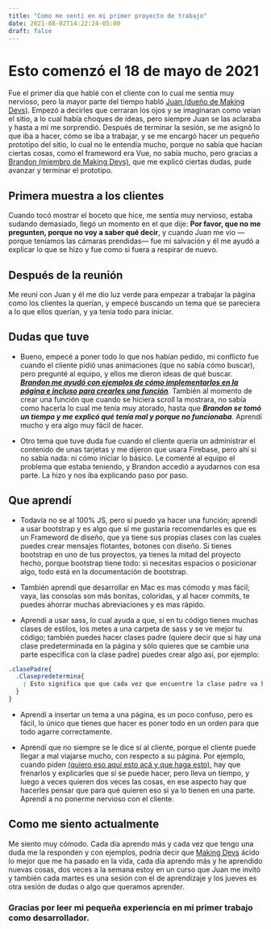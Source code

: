 ```yaml
---
title: "Como me sentí en mi primer proyecto de trabajo"
date: 2021-08-02T14:22:24-05:00
draft: false
---
```


# Esto comenzó el 18 de mayo de 2021

Fue el primer día que hablé con el cliente con lo cual me sentía muy nervioso, pero la mayor parte del tiempo habló [Juan (dueño de Making Devs)](https://www.makingdevs.com/). Empezó a decirles que cerraran los ojos y se imaginaran como veían el sitio, a lo cual había choques de ideas, pero siempre Juan se las aclaraba y hasta a mí me sorprendió. Después de terminar la sesión, se me asignó lo que iba a hacer, cómo se iba a trabajar, y se me encargó hacer un pequeño prototipo del sitio, lo cual no le entendía mucho, porque no sabía que hacían ciertas cosas, como el frameword era Vue, no sabía mucho, pero gracias a [Brandon (miembro de Making Devs)](http://brandonvergara.me/), que me explicó ciertas dudas, pude avanzar y terminar el prototipo.

## Primera muestra a los clientes
Cuando tocó mostrar el boceto que hice, me sentía muy nervioso, estaba sudando demasiado, llegó un momento en el que dije: **Por favor, que no me pregunten, porque no voy a saber qué decir**, y cuando Juan me vio —porque teníamos las cámaras prendidas— fue mi salvación y él me ayudó a explicar lo que se hizo y fue como si fuera a respirar de nuevo.

## Después de la reunión

Me reuní con Juan y él me dio luz verde para empezar a trabajar la página como los clientes la querían, y empecé buscando un tema que se pareciera a lo que ellos querían, y ya tenía todo para iniciar.

## Dudas que tuve 

+ Bueno, empecé a poner todo lo que nos habían pedido, mi conflicto fue cuando el cliente pidió unas animaciones (que no sabía cómo buscar), pero pregunté al equipo, y ellos me dieron ideas de qué buscar. [***Brandon me ayudó con ejemplos de cómo implementarlos en la página e incluso para crearles una función***](http://brandonvergara.me/).
También al momento de crear una función que cuando se hiciera scroll la mostrara, no sabía como hacerla lo cual me tenía muy atorado, hasta que ***Brandon se tomó un tiempo y me explicó qué tenía mal y porque no funcionaba***. Aprendí mucho y era algo muy fácil de hacer.

+ Otro tema que tuve duda fue cuando el cliente quería un administrar el contenido de unas tarjetas y me dijeron que usara Firebase, pero ahí si no sabía nada: ni cómo iniciar lo básico. Le comenté al equipo el problema que estaba teniendo, y Brandon accedió a ayudarnos con esa parte. La hizo y nos iba explicando paso por paso.

## Que aprendí

+ Todavía no se al 100% JS, pero sí puedo ya hacer una función; aprendí a usar bootstrap y es algo que sí me gustaría recomendarles es que es un Frameword de diseño, que ya tiene sus propias clases con las cuales puedes crear mensajes flotantes, botones con diseño. Si tienes bootstrap en uno de tus proyectos, ya tienes la mitad del proyecto hecho, porque bootstrap tiene todo: si necesitas espacios o posicionar algo, todo está en la documentación de bootstrap.

+ También aprendí que desarrollar en Mac es mas cómodo y mas fácil; vaya, las consolas son más bonitas, coloridas, y al hacer commits, te puedes ahorrar muchas abreviaciones y es mas rápido.

+ Aprendí a usar sass, lo cual ayuda a que, si en tu código tienes muchas clases de estilos, los metes a una carpeta de sass y se ve mejor tu código; también puedes hacer clases padre (quiere decir que si hay una clase predeterminada en la página y sólo quieres que se cambie una parte específica con la clase padre) puedes crear algo así, por ejemplo: 

```scss
.clasePadre{
  .Clasepredetermina{ 
    ( Esto significa que que cada vez que encuentre la clase padre va hacer cambio en la clase predeterminada).
  }
}
```

+ Aprendí a insertar un tema a una página, es un poco confuso, pero es fácil, lo único que tienes que hacer es poner todo en un orden para que todo agarre correctamente. 

+ Aprendí que no siempre se le dice sí al cliente, porque el cliente puede llegar a mal viajarse mucho, con respecto a su página. Por ejemplo, cuando piden [(quiero eso aquí esto acá y que haga esto)](), hay que frenarlos y explicarles que sí se puede hacer, pero lleva un tiempo, y luego a veces quieren dos veces las cosas, en ese aspecto hay que hacerles pensar que para qué quieren eso si ya lo tienen en una parte. Aprendí a no ponerme nervioso con el cliente.

## Como me siento actualmente 

Me siento muy cómodo. Cada día aprendo más y cada vez que tengo una duda me la responden y con ejemplos, podría decir que [Making Devs](https://www.makingdevs.com/) ácido lo mejor que me ha pasado en la vida, cada día aprendo más y he aprendido nuevas cosas, dos veces a la semana estoy en un curso que Juan me invitó y también cada martes es una sesión con el de aprendizaje y los jueves es otra sesión de dudas o algo que queramos aprender.

### Gracias por leer mi pequeña experiencia en mi primer trabajo como desarrollador.